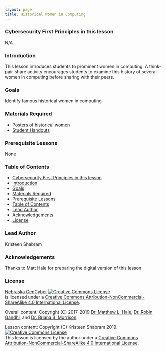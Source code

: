```yaml
---
layout: page
title: Historical Women in Computing
---
```

### Cybersecurity First Principles in this lesson
N/A

### Introduction
This lesson introduces students to prominent women in computing. A think-pair-share activity encourages students to examine this history of several women in computing before sharing with their peers. 

### Goals
Identify famous historical women in computing

### Materials Required
* [Posters of historical women](assets/README-7b43463b.pptx)
* [Student Handouts](assets/README-89d9a08c.pdf)

### Prerequisite Lessons
None 

### Table of Contents
<!-- TOC -->
- [Cybersecurity First Principles in this lesson](#cybersecurity-first-principles-in-this-lesson)
- [Introduction](#introduction)
- [Goals](#goals)
- [Materials Required](#materials-required)
- [Prerequisite Lessons](#prerequisite-lessons)
- [Table of Contents](#table-of-contents)
- [Lead Author](#lead-author)
- [Acknowledgements](#acknowledgements)
- [License](#license)

<!-- /TOC -->

### Lead Author
Kristeen Shabram

### Acknowledgements
Thanks to Matt Hale for preparing the digital version of this lesson.

### License
[Nebraska GenCyber](https://www.nebraskagencyber.com) <a rel="license" href="http://creativecommons.org/licenses/by-nc-sa/4.0/"><img alt="Creative Commons License" style="border-width:0" src="https://i.creativecommons.org/l/by-nc-sa/4.0/88x31.png" /></a><br /> is licensed under a <a rel="license" href="http://creativecommons.org/licenses/by-nc-sa/4.0/">Creative Commons Attribution-NonCommercial-ShareAlike 4.0 International License</a>.

Overall content: Copyright (C) 2017-2019  [Dr. Matthew L. Hale](http://faculty.ist.unomaha.edu/mhale/), [Dr. Robin Gandhi](http://faculty.ist.unomaha.edu/rgandhi/), and [Dr. Briana B. Morrison](http://www.brianamorrison.net).

Lesson content: Copyright (C) Kristeen Shabram 2019.  
<a rel="license" href="http://creativecommons.org/licenses/by-nc-sa/4.0/"><img alt="Creative Commons License" style="border-width:0" src="https://i.creativecommons.org/l/by-nc-sa/4.0/88x31.png" /></a><br /><span xmlns:dct="http://purl.org/dc/terms/" property="dct:title">This lesson</span> is licensed by the author under a <a rel="license" href="http://creativecommons.org/licenses/by-nc-sa/4.0/">Creative Commons Attribution-NonCommercial-ShareAlike 4.0 International License</a>.
